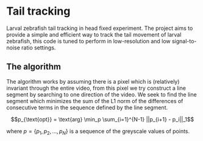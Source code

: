 # Tail tracking

Larval zebrafish tail tracking in head fixed experiment.
The project aims to provide a simple and efficient way to track the tail movement of larval zebrafish,
this code is tuned to perform in low-resolution and low signal-to-noise ratio settings.

## The algorithm

The algorithm works by assuming there is a pixel which is (relatively) invariant through the entire video,
from this pixel we try construct a line segment by searching to one direction of the video.
We seek to find the line segment which minimizes the sum of the L1 norm of the differences of consecutive terms in the sequence defined by the line segment.

$$p_{\text{opt}} = \text{arg} \min_p \sum_{i=1}^{N-1} ||p_{i+1} - p_i||_1$$

where $p = \lbrace p_1, p_2, \ldots, p_N \rbrace$ is a sequence of the greyscale values of points.
